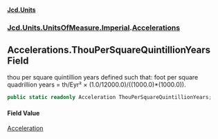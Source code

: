 #### [Jcd.Units](index.md 'index')
### [Jcd.Units.UnitsOfMeasure.Imperial](Jcd.Units.UnitsOfMeasure.Imperial.md 'Jcd.Units.UnitsOfMeasure.Imperial').[Accelerations](Accelerations.md 'Jcd.Units.UnitsOfMeasure.Imperial.Accelerations')

## Accelerations.ThouPerSquareQuintillionYears Field

thou per square quintillion years defined such that: foot per square quadrillion years = th/Eyr² × (1.0/12000.0)/((1000.0)*(1000.0)).

```csharp
public static readonly Acceleration ThouPerSquareQuintillionYears;
```

#### Field Value
[Acceleration](Acceleration.md 'Jcd.Units.UnitTypes.Acceleration')